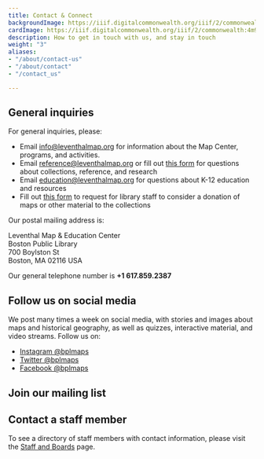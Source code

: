 ```yaml
---
title: Contact & Connect
backgroundImage: https://iiif.digitalcommonwealth.org/iiif/2/commonwealth:x633f9536/5059,2047,4782,3064/1200,/0/default.jpg
cardImage: https://iiif.digitalcommonwealth.org/iiif/2/commonwealth:4m90fd95k/4253,2754,2269,1280/,300/0/default.jpg
description: How to get in touch with us, and stay in touch
weight: "3"
aliases:
- "/about/contact-us"
- "/about/contact"
- "/contact_us"

---
```


## General inquiries

For general inquiries, please:

* Email [info@leventhalmap.org](mailto:info@leventhalmap.org) for information about the Map Center, programs, and activities.
* Email [reference@leventhalmap.org](mailto:reference@leventhalmap.org) or fill out [this form](https://www.leventhalmap.org/research/#ask-librarian) for questions about collections, reference, and research
* Email [education@leventhalmap.org](mailto:education@leventhalmap.org) for questions about K-12 education and resources
* Fill out [this form](https://www.bpl.org/special-collections/donation-form/) to request for library staff to consider a donation of maps or other material to the collections

Our postal mailing address is:

Leventhal Map & Education Center  
Boston Public Library  
700 Boylston St  
Boston, MA 02116 USA

Our general telephone number is **+1 617.859.2387**

## Follow us on social media

We post many times a week on social media, with stories and images about maps and historical geography, as well as quizzes, interactive material, and video streams. Follow us on:

* [Instagram @bplmaps](https://instagram.com/bplmaps)
* [Twitter @bplmaps](https://twitter.com/bplmaps)
* [Facebook @bplmaps](https://facebook.com/bplmaps)

## Join our mailing list

<script async src="https://eomail5.com/form/0429e168-40a3-11ec-96e5-06b4694bee2a.js" data-form="0429e168-40a3-11ec-96e5-06b4694bee2a"></script>


## Contact a staff member

To see a directory of staff members with contact information, please visit the [Staff and Boards](/about/people) page.